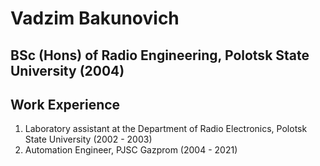 # Vadzim Bakunovich

## BSc (Hons) of Radio Engineering, Polotsk State University (2004)

## Work Experience

 1. Laboratory assistant at the Department of Radio Electronics, Polotsk State University (2002 - 2003)
 2. Automation Engineer, PJSC Gazprom (2004 - 2021)
